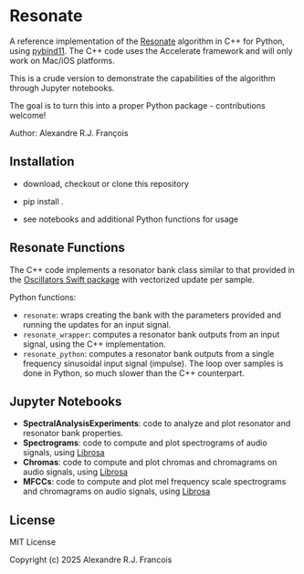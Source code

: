 # Resonate

A reference implementation of the [Resonate](https://alexandrefrancois.org/Resonate)
algorithm in C++ for Python,
using [pybind11](https://pybind11.readthedocs.io/en/stable/).
The C++ code uses the Accelerate framework and will only work on Mac/iOS platforms.

This is a crude version to demonstrate the capabilities of the algorithm through Jupyter notebooks.

The goal is to turn this into a proper Python package - contributions welcome!

Author: Alexandre R.J. François

## Installation

- download, checkout or clone this repository
- pip install .

- see notebooks and additional Python functions for usage

## Resonate Functions

The C++ code implements a resonator bank class similar to that provided in the
[Oscillators Swift package](https://github.com/alexandrefrancois/Oscillators)
with vectorized update per sample.

Python functions:
- `resonate`: wraps creating the bank with the parameters provided and running the updates for an input signal.
- `resonate_wrapper`: computes a resonator bank outputs from an input signal, using the C++ implementation.
- `resonate_python`: computes a resonator bank outputs from a single frequency sinusoidal input signal (impulse). The loop over samples is done in Python, so much slower than the C++ counterpart.


## Jupyter Notebooks

- **SpectralAnalysisExperiments**: code to analyze and plot resonator and resonator bank properties.
- **Spectrograms**: code to compute and plot spectrograms of audio signals, using [Librosa](https://librosa.org)
- **Chromas**: code to compute and plot chromas and chromagrams on audio signals, using [Librosa](https://librosa.org)
- **MFCCs**: code to compute and plot mel frequency scale spectrograms and chromagrams on audio signals, using [Librosa](https://librosa.org)


## License

MIT License

Copyright (c) 2025 Alexandre R.J. Francois
